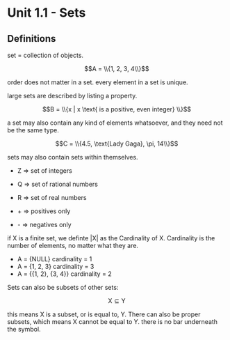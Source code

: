 # Unit 1.1 - Sets

## Definitions

set = collection of objects.

$$A = \\{1, 2, 3, 4\\}$$

order does not matter in a set.
every element in a set is unique. 

large sets are described by listing a property.

$$B = \\{x | x \text{ is a positive, even integer} \\}$$

a set may also contain any kind of elements whatsoever, and they need not be the same type.

$$C = \\{4.5, \text{Lady Gaga}, \pi, 14\\}$$

sets may also contain sets within themselves.

- Z => set of integers
- Q => set of rational numbers
- R => set of real numbers

- \+ => positives only
- \- => negatives only

if X is a finite set, we definte |X| as the Cardinality of X. Cardinality is the number of elements, no matter what they are.
- A = {NULL} cardinality = 1
- A = {1, 2, 3} cardinality = 3
- A = {{1, 2}, {3, 4}} cardinality = 2

Sets can also be subsets of other sets:

$$\text{X} \subseteq \text{Y}$$

this means X is a subset, or is equal to, Y. 
There can also be proper subsets, which means X cannot be equal to Y. there is no bar underneath the symbol.
